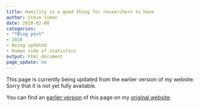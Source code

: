 ```yaml
---
title: Humility is a good thing for researchers to have
author: Steve Simon
date: 2010-02-08
categories:
- "*Blog post"
- 2010
- Being updated
- Human side of statistics
output: html_document
page_update: no
---
```


This page is currently being updated from the earlier version of my website. Sorry that it is not yet fully available.

<!---More--->

You can find an [earlier version][sim1] of this page on my [original website][sim2].

[sim1]: http://www.pmean.com/10/HumilityInResearch.html
[sim2]: http://www.pmean.com/original_site.html
